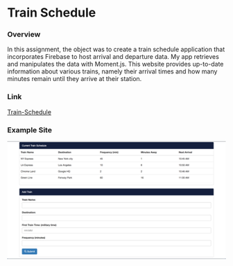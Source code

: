 # Train Schedule

### Overview

In this assignment, the object was to create a train schedule application that incorporates Firebase to host arrival and departure data. My app retrieves and manipulates the data with Moment.js. This website provides up-to-date information about various trains, namely their arrival times and how many minutes remain until they arrive at their station.

### Link
[Train-Schedule](https://ricopella.github.io/train-schedule/)

### Example Site

![train homework](assets/images/train-schedule.png)
